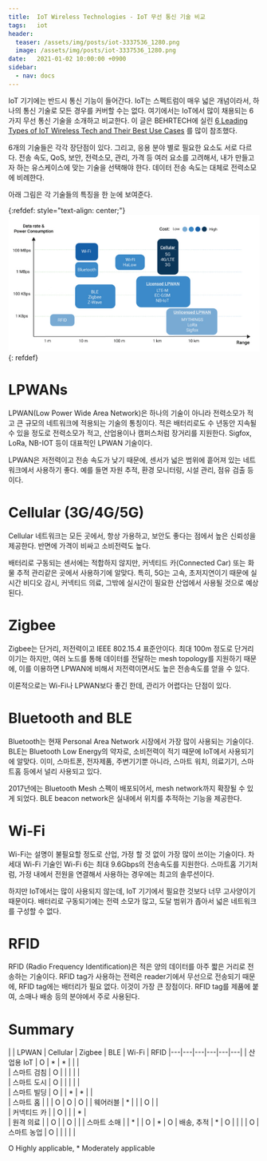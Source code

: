 ```yaml
---
title:  IoT Wireless Technologies - IoT 무선 통신 기술 비교
tags:   iot
header:
  teaser: /assets/img/posts/iot-3337536_1280.png
  image: /assets/img/posts/iot-3337536_1280.png
date:   2021-01-02 10:00:00 +0900
sidebar:
  - nav: docs
---
```


IoT 기기에는 반드시 통신 기능이 들어간다. IoT는 스펙트럼이 매우 넓은 개념이라서, 하나의 통신 기술로 모든 경우를 커버할 수는 없다. 여기에서는 IoT에서 많이 채용되는 6가지 무선 통신 기술을 소개하고 비교한다. 이 글은 BEHRTECH에 실린 [6 Leading Types of IoT Wireless Tech and Their Best Use Cases](https://behrtech.com/blog/6-leading-types-of-iot-wireless-tech-and-their-best-use-cases/) 를 많이 참조했다.

6개의 기술들은 각각 장단점이 있다. 그리고, 응용 분야 별로 필요한 요소도 서로 다르다. 전송 속도, QoS, 보안, 전력소모, 관리, 가격 등 여러 요소를 고려해서, 내가 만들고자 하는 유스케이스에 맞는 기술을 선택해야 한다. 데이터 전송 속도는 대체로 전력소모에 비례한다.

아래 그림은 각 기술들의 특징을 한 눈에 보여준다.

{:refdef: style="text-align: center;"}
![start](/assets/img/posts/iot-wireless-techs.jpg) 
{: refdef}

# LPWANs

LPWAN(Low Power Wide Area Network)은 하나의 기술이 아니라 전력소모가 적고 큰 규모의 네트워크에 적용되는 기술의 통칭이다. 적은 배터리로도 수 년동안 지속될 수 있을 정도로 전력소모가 적고, 산업용이나 캠퍼스처럼 장거리를 지원한다. Sigfox, LoRa, NB-IOT 등이 대표적인 LPWAN 기술이다.

LPWAN은 저전력이고 전송 속도가 낮기 때문에, 센서가 넓은 범위에 흩어져 있는 네트워크에서 사용하기 좋다. 예를 들면 자원 추적, 환경 모니터링, 시설 관리, 점유 검출 등이다.

# Cellular (3G/4G/5G)

Cellular 네트워크는 모든 곳에서, 항상 가용하고, 보안도 좋다는 점에서 높은 신뢰성을 제공한다. 반면에 가격이 비싸고 소비전력도 높다.

배터리로 구동되는 센서에는 적합하지 않지만, 커넥티드 카(Connected Car) 또는 화물 추적 관리같은 곳에서 사용하기에 알맞다. 특히, 5G는 고속, 초저지연이기 때문에 실시간 비디오 감시, 커넥티드 의료, 그밖에 실시간이 필요한 산업에서 사용될 것으로 예상된다. 

# Zigbee

Zigbee는 단거리, 저전력이고 IEEE 802.15.4 표준안이다. 최대 100m 정도로 단거리 이기는 하지만, 여러 노드를 통해 데이터를 전달하는 mesh topology를 지원하기 때문에, 이를 이용하면 LPWAN에 비해서 저전력이면서도 높은 전송속도를 얻을 수 있다. 

이론적으로는 Wi-Fi나 LPWAN보다 좋긴 한데, 관리가 어렵다는 단점이 있다.

# Bluetooth and BLE

Bluetooth는 현재 Personal Area Network 시장에서 가장 많이 사용되는 기술이다. BLE는 Bluetooth Low Energy의 약자로, 소비전력이 적기 때문에 IoT에서 사용되기에 알맞다. 이미, 스마트폰, 전자제품, 주변기기뿐 아니라, 스마트 워치, 의료기기, 스마트홈 등에서 널리 사용되고 있다.

2017년에는 Bluetooth Mesh 스펙이 배포되어서, mesh network까지 확장될 수 있게 되었다. BLE beacon network은 실내에서 위치를 추적하는 기능을 제공한다.

# Wi-Fi

Wi-Fi는 설명이 불필요할 정도로 산업, 가정 할 것 없이 가장 많이 쓰이는 기술이다. 차세대 Wi-Fi 기술인 Wi-Fi 6는 최대 9.6Gbps의 전송속도를 지원한다. 스마트홈 기기처럼, 가정 내에서 전원을 연결해서 사용하는 경우에는 최고의 솔루션이다. 

하지만 IoT에서는 많이 사용되지 않는데, IoT 기기에서 필요한 것보다 너무 고사양이기 때문이다. 배터리로 구동되기에는 전력 소모가 많고, 도달 범위가 좁아서 넓은 네트워크를 구성할 수 없다. 

# RFID

RFID (Radio Frequency Identification)은 적은 양의 데이터를 아주 짧은 거리로 전송하는 기술이다. RFID tag가 사용하는 전력은 reader기에서 무선으로 전송되기 때문에, RFID tag에는 배터리가 필요 없다. 이것이 가장 큰 장점이다. RFID tag를 제품에 붙여, 소매나 배송 등의 분야에서 주로 사용된다. 

# Summary

|   | LPWAN | Cellular | Zigbee | BLE | Wi-Fi | RFID 
|---|---|---|---|---|---|
| 산업용 IoT | O | * | * |   |   |  
| 스마트 검침 | O |   |   |   |   |  
| 스마트 도시 | O |   |   |   |   |  
| 스마트 빌딩 | O |   | * | * |   |  
| 스마트 홈  |   |   | O | O | O |
| 웨어러블   | * |   |   | O |   |  
| 커넥티드 카 |  | O |   |   | * |   
| 원격 의료  |   | O |   | O |   |
| 스마트 소매 |   | * |   | O | * | O 
| 배송, 추적 | * | O |   |   |   | O
| 스마트 농업 | O |   |   |   |   |

O Highly applicable, * Moderately applicable
